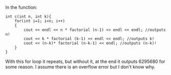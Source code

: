 In the function:

>	
	int c(int n, int k){
		for(int i=1; i<n; i++) 
		{
			cout << endl << n * factorial (n-1) << endl << endl; //outputs n!
			cout << k * factorial (k-1) << endl << endl; //outputs k!
			cout << (n-k)* factorial (n-k-1) << endl; //outputs (n-k)!
		}
	}
>

With this for loop it repeats, 
	but without it, at the end it 
		outputs 6295680 for some reason.
			I assume there is an overflow 
				error but I don't know why.
